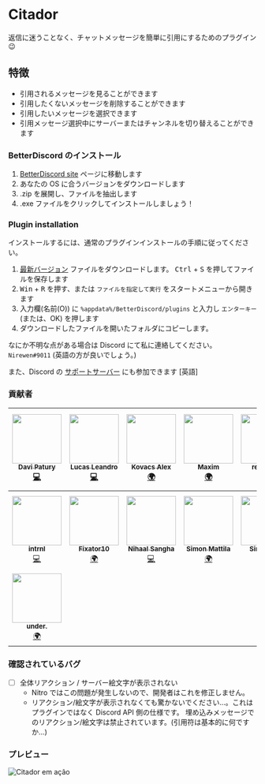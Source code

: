 # Citador
返信に迷うことなく、チャットメッセージを簡単に引用にするためのプラグイン :wink:

## 特徴
- 引用されるメッセージを見ることができます
- 引用したくないメッセージを削除することができます
- 引用したいメッセージを選択できます
- 引用メッセージ選択中にサーバーまたはチャンネルを切り替えることができます

### BetterDiscord のインストール

1. [BetterDiscord site](https://github.com/rauenzi/BetterDiscordApp/releases) ページに移動します
2. あなたの OS に合うバージョンをダウンロードします
3. .zip を展開し、ファイルを抽出します
4. .exe ファイルをクリックしてインストールしましょう！

### Plugin installation

インストールするには、通常のプラグインインストールの手順に従ってください。

1. [最新バージョン](https://github.com/nirewen/Citador/raw/master/Citador.plugin.js) ファイルをダウンロードします。 <kbd>Ctrl</kbd> + <kbd>S</kbd> を押してファイルを保存します
2. <kbd>Win</kbd> + <kbd>R</kbd> を押す、または `ファイルを指定して実行` をスタートメニューから開きます
3. 入力欄(名前(O)) に `%appdata%/BetterDiscord/plugins` と入力し `エンターキー` (または、OK) を押します
4. ダウンロードしたファイルを開いたフォルダにコピーします。

なにか不明な点がある場合は Discord にて私に連絡してください。 `Nirewen#9011` (英語の方が良いでしょう。)

また、Discord の [サポートサーバー](https://discord.gg/tQrdqKG) にも参加できます [英語]

### 貢献者

<!-- ALL-CONTRIBUTORS-LIST:START - Do not remove or modify this section -->
<!-- prettier-ignore -->
| [<img src="https://avatars1.githubusercontent.com/u/10660904?v=4" width="100px;"/><br /><sub><b>Davi Patury</b></sub>](https://github.com/davipatury)<br />[💻](https://github.com/nirewen/citador/commits?author=davipatury "Code") | [<img src="https://avatars2.githubusercontent.com/u/13268691?v=4" width="100px;"/><br /><sub><b>Lucas Leandro</b></sub>](http://twitter.com/lucasleandro412)<br />[💻](https://github.com/nirewen/citador/commits?author=LucasLeandro1204 "Code") | [<img src="https://avatars3.githubusercontent.com/u/31011461?v=4" width="100px;"/><br /><sub><b>Kovacs Alex</b></sub>](https://www.alexthemaster.net)<br />[🌍](#translation-alexdemaster "Translation") | [<img src="https://avatars2.githubusercontent.com/u/2225711?v=4" width="100px;"/><br /><sub><b>Maxim</b></sub>](https://github.com/maximmax42)<br />[🌍](#translation-maximmax42 "Translation") | [<img src="https://avatars1.githubusercontent.com/u/10260306?v=4" width="100px;"/><br /><sub><b>redslime</b></sub>](https://redslime.xyz)<br />[🌍](#translation-hallopiu "Translation") | [<img src="https://avatars3.githubusercontent.com/u/29554855?v=4" width="100px;"/><br /><sub><b>Lasse Niermann</b></sub>](http://lasseniermann.me)<br />[🌍](#translation-LasseNiermann "Translation") | [<img src="https://avatars1.githubusercontent.com/u/25532628?v=4" width="100px;"/><br /><sub><b>THEN00P</b></sub>](https://github.com/THEN00P)<br />[💻](https://github.com/nirewen/citador/commits?author=THEN00P "Code") |
| :---: | :---: | :---: | :---: | :---: | :---: | :---: |
| [<img src="https://avatars1.githubusercontent.com/u/20620901?v=4" width="100px;"/><br /><sub><b>intrnl</b></sub>](https://github.com/intrnl)<br />[💻](https://github.com/nirewen/citador/commits?author=intrnl "Code") | [<img src="https://avatars0.githubusercontent.com/u/11073934?v=4" width="100px;"/><br /><sub><b>Fixator10</b></sub>](http://vk.me/fixator10)<br />[🌍](#translation-fixator10 "Translation") | [<img src="https://avatars2.githubusercontent.com/u/18350092?v=4" width="100px;"/><br /><sub><b>Nihaal Sangha</b></sub>](https://github.com/OrangutanGaming)<br />[💻](https://github.com/nirewen/citador/commits?author=OrangutanGaming "Code") | [<img src="https://avatars2.githubusercontent.com/u/10836780?v=4" width="100px;"/><br /><sub><b>Simon Mattila</b></sub>](https://simonmattila.se/)<br />[🌍](#translation-Soitora "Translation") | [<img src="https://avatars3.githubusercontent.com/u/26184969?v=4" width="100px;"/><br /><sub><b>SimplyRin</b></sub>](https://www.simplyrin.net)<br />[🌍](#translation-SimplyRin "Translation") | [<img src="https://avatars0.githubusercontent.com/u/9818101?v=4" width="100px;"/><br /><sub><b>Katabame Ayame</b></sub>](http://kataba.me)<br />[🌍](#translation-katabame "Translation") | [<img src="https://avatars0.githubusercontent.com/u/26359477?v=4" width="100px;"/><br /><sub><b>Nøtavøne</b></sub>](https://github.com/Notavone)<br />[🌍](#translation-Notavone "Translation") |
| [<img src="https://avatars0.githubusercontent.com/u/25314806?v=4" width="100px;"/><br /><sub><b>under.</b></sub>](https://github.com/underecho)<br />[🌍](#translation-underecho "Translation") |
<!-- ALL-CONTRIBUTORS-LIST:END -->

### 確認されているバグ
- [ ] 全体リアクション / サーバー絵文字が表示されない
    - Nitro ではこの問題が発生しないので、開発者はこれを修正しません。
    - リアクション/絵文字が表示されなくても驚かないでください...。これはプラグインではなく Discord API 側の仕様です。
  埋め込みメッセージでのリアクション/絵文字は禁止されています。(引用符は基本的に何ですか...)

### プレビュー
![Citador em ação](http://nirewen.s-ul.eu/02Tcv6ZT.gif)
